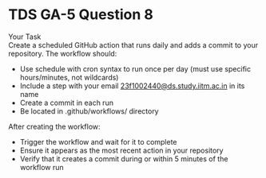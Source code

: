 # TDS GA-5 Question 8
Your Task  
Create a scheduled GitHub action that runs daily and adds a commit to your repository. The workflow should:  

- Use schedule with cron syntax to run once per day (must use specific hours/minutes, not wildcards)  
- Include a step with your email 23f1002440@ds.study.iitm.ac.in in its name  
- Create a commit in each run  
- Be located in .github/workflows/ directory
  
After creating the workflow:  
- Trigger the workflow and wait for it to complete  
- Ensure it appears as the most recent action in your repository  
- Verify that it creates a commit during or within 5 minutes of the workflow run  
